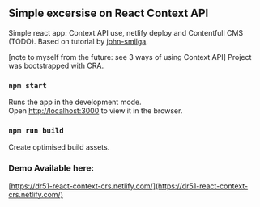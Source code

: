 ## Simple excersise on React Context API

Simple react app: Context API use, netlify deploy and Contentfull CMS (TODO). 
Based on tutorial by [john-smilga](https://www.youtube.com/watch?v=ScDWrogElmo&t=7720s).

[note to myself from the future: see 3 ways of using Context API]
Project was bootstrapped with CRA. 

### `npm start`

Runs the app in the development mode.<br>
Open [http://localhost:3000](http://localhost:3000) to view it in the browser.

### `npm run build`

Create optimised build assets.

### Demo Available here:
[https://dr51-react-context-crs.netlify.com/](https://dr51-react-context-crs.netlify.com/)
